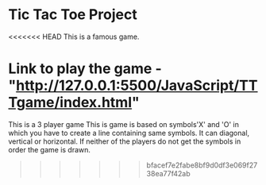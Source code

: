 # Tic Tac Toe Project
<<<<<<< HEAD
This is a famous game.

Link to play the game - "http://127.0.0.1:5500/JavaScript/TTTgame/index.html"
=======
This is a 3 player game
This is game is based on symbols'X' and 'O' in which you have to create a line containing same symbols.
It can diagonal, vertical or horizontal.
If neither of the players do not get the symbols in order the game is drawn.
>>>>>>> bfacef7e2fabe8bf9d0df3e069f2738ea77f42ab
